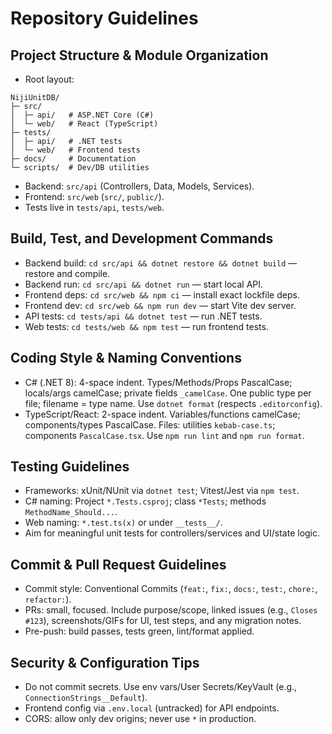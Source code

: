 # Repository Guidelines

## Project Structure & Module Organization
- Root layout:
```
NijiUnitDB/
├─ src/
│  ├─ api/   # ASP.NET Core (C#)
│  └─ web/   # React (TypeScript)
├─ tests/
│  ├─ api/   # .NET tests
│  └─ web/   # Frontend tests
├─ docs/     # Documentation
└─ scripts/  # Dev/DB utilities
```
- Backend: `src/api` (Controllers, Data, Models, Services).
- Frontend: `src/web` (`src/`, `public/`).
- Tests live in `tests/api`, `tests/web`.

## Build, Test, and Development Commands
- Backend build: `cd src/api && dotnet restore && dotnet build` — restore and compile.
- Backend run: `cd src/api && dotnet run` — start local API.
- Frontend deps: `cd src/web && npm ci` — install exact lockfile deps.
- Frontend dev: `cd src/web && npm run dev` — start Vite dev server.
- API tests: `cd tests/api && dotnet test` — run .NET tests.
- Web tests: `cd tests/web && npm test` — run frontend tests.

## Coding Style & Naming Conventions
- C# (.NET 8): 4-space indent. Types/Methods/Props PascalCase; locals/args camelCase; private fields `_camelCase`. One public type per file; filename = type name. Use `dotnet format` (respects `.editorconfig`).
- TypeScript/React: 2-space indent. Variables/functions camelCase; components/types PascalCase. Files: utilities `kebab-case.ts`; components `PascalCase.tsx`. Use `npm run lint` and `npm run format`.

## Testing Guidelines
- Frameworks: xUnit/NUnit via `dotnet test`; Vitest/Jest via `npm test`.
- C# naming: Project `*.Tests.csproj`; class `*Tests`; methods `MethodName_Should...`.
- Web naming: `*.test.ts(x)` or under `__tests__/`.
- Aim for meaningful unit tests for controllers/services and UI/state logic.

## Commit & Pull Request Guidelines
- Commit style: Conventional Commits (`feat:`, `fix:`, `docs:`, `test:`, `chore:`, `refactor:`).
- PRs: small, focused. Include purpose/scope, linked issues (e.g., `Closes #123`), screenshots/GIFs for UI, test steps, and any migration notes.
- Pre-push: build passes, tests green, lint/format applied.

## Security & Configuration Tips
- Do not commit secrets. Use env vars/User Secrets/KeyVault (e.g., `ConnectionStrings__Default`).
- Frontend config via `.env.local` (untracked) for API endpoints.
- CORS: allow only dev origins; never use `*` in production.

